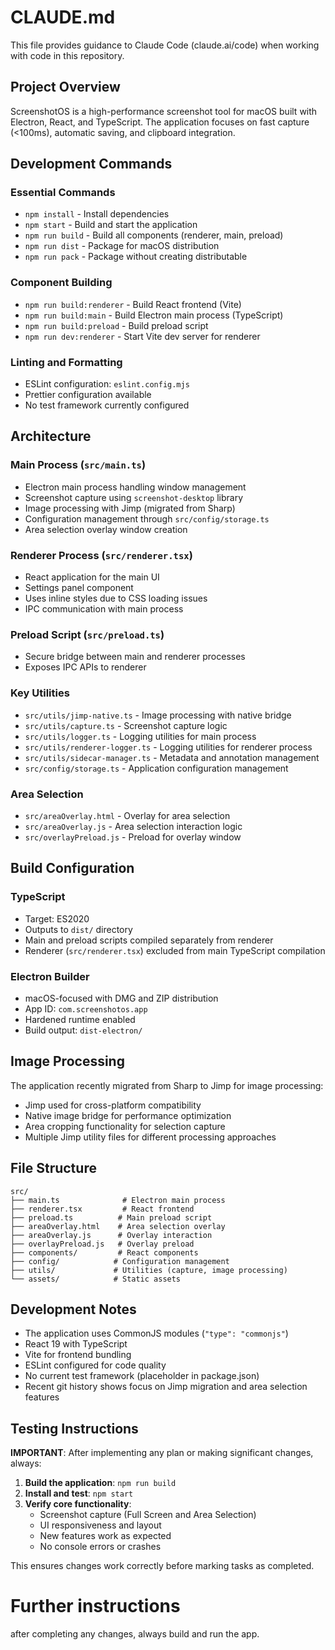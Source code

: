 # CLAUDE.md

This file provides guidance to Claude Code (claude.ai/code) when working with code in this repository.

## Project Overview

ScreenshotOS is a high-performance screenshot tool for macOS built with Electron, React, and TypeScript. The application focuses on fast capture (<100ms), automatic saving, and clipboard integration.

## Development Commands

### Essential Commands
- `npm install` - Install dependencies
- `npm start` - Build and start the application
- `npm run build` - Build all components (renderer, main, preload)
- `npm run dist` - Package for macOS distribution
- `npm run pack` - Package without creating distributable

### Component Building
- `npm run build:renderer` - Build React frontend (Vite)
- `npm run build:main` - Build Electron main process (TypeScript)
- `npm run build:preload` - Build preload script
- `npm run dev:renderer` - Start Vite dev server for renderer

### Linting and Formatting
- ESLint configuration: `eslint.config.mjs`
- Prettier configuration available
- No test framework currently configured

## Architecture

### Main Process (`src/main.ts`)
- Electron main process handling window management
- Screenshot capture using `screenshot-desktop` library
- Image processing with Jimp (migrated from Sharp)
- Configuration management through `src/config/storage.ts`
- Area selection overlay window creation

### Renderer Process (`src/renderer.tsx`)
- React application for the main UI
- Settings panel component
- Uses inline styles due to CSS loading issues
- IPC communication with main process

### Preload Script (`src/preload.ts`)
- Secure bridge between main and renderer processes
- Exposes IPC APIs to renderer

### Key Utilities
- `src/utils/jimp-native.ts` - Image processing with native bridge
- `src/utils/capture.ts` - Screenshot capture logic
- `src/utils/logger.ts` - Logging utilities for main process
- `src/utils/renderer-logger.ts` - Logging utilities for renderer process
- `src/utils/sidecar-manager.ts` - Metadata and annotation management
- `src/config/storage.ts` - Application configuration management

### Area Selection
- `src/areaOverlay.html` - Overlay for area selection
- `src/areaOverlay.js` - Area selection interaction logic
- `src/overlayPreload.js` - Preload for overlay window

## Build Configuration

### TypeScript
- Target: ES2020
- Outputs to `dist/` directory
- Main and preload scripts compiled separately from renderer
- Renderer (`src/renderer.tsx`) excluded from main TypeScript compilation

### Electron Builder
- macOS-focused with DMG and ZIP distribution
- App ID: `com.screenshotos.app`
- Hardened runtime enabled
- Build output: `dist-electron/`

## Image Processing

The application recently migrated from Sharp to Jimp for image processing:
- Jimp used for cross-platform compatibility
- Native image bridge for performance optimization
- Area cropping functionality for selection capture
- Multiple Jimp utility files for different processing approaches

## File Structure

```
src/
├── main.ts              # Electron main process
├── renderer.tsx         # React frontend
├── preload.ts          # Main preload script
├── areaOverlay.html    # Area selection overlay
├── areaOverlay.js      # Overlay interaction
├── overlayPreload.js   # Overlay preload
├── components/         # React components
├── config/            # Configuration management
├── utils/             # Utilities (capture, image processing)
└── assets/            # Static assets
```

## Development Notes

- The application uses CommonJS modules (`"type": "commonjs"`)
- React 19 with TypeScript
- Vite for frontend bundling
- ESLint configured for code quality
- No current test framework (placeholder in package.json)
- Recent git history shows focus on Jimp migration and area selection features

## Testing Instructions

**IMPORTANT**: After implementing any plan or making significant changes, always:

1. **Build the application**: `npm run build`
2. **Install and test**: `npm start` 
3. **Verify core functionality**:
   - Screenshot capture (Full Screen and Area Selection)
   - UI responsiveness and layout
   - New features work as expected
   - No console errors or crashes

This ensures changes work correctly before marking tasks as completed.

# Further instructions
after completing any changes, always build and run the app. 